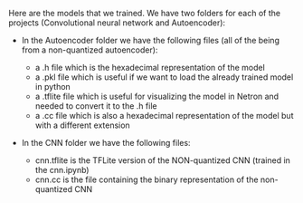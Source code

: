 Here are the models that we trained. We have two folders for each of the projects (Convolutional neural network and Autoencoder):

- In the Autoencoder folder we have the following files (all of the being from a non-quantized autoencoder):
    - a .h file which is the hexadecimal representation of the model
    - a .pkl file which is useful if we want to load the already trained model in python
    - a .tflite file which is useful for visualizing the model in Netron and needed to convert it to the .h file
    - a .cc file which is also a hexadecimal representation of the model but with a different extension

- In the CNN folder we have the following files:
  - cnn.tflite is the TFLite version of the NON-quantized CNN (trained in the cnn.ipynb)
  - cnn.cc is the file containing the binary representation of the non-quantized CNN
  
